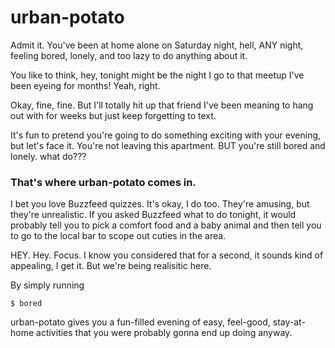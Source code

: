 # urban-potato

Admit it. You've been at home alone on Saturday night, hell, ANY night, feeling bored, lonely, and too lazy to do anything about it.

You like to think, hey, tonight might be the night I go to that meetup I've been eyeing for months! Yeah, right.

Okay, fine, fine. But I'll totally hit up that friend I've been meaning to hang out with for weeks but just keep forgetting to text.

It's fun to pretend you're going to do something exciting with your evening, but let's face it. You're not leaving this apartment. BUT you're still bored and lonely. what do???

### That's where **urban-potato** comes in.

I bet you love Buzzfeed quizzes. It's okay, I do too. They're amusing, but they're unrealistic. If you asked Buzzfeed what to do tonight, it would probably tell you to pick a comfort food and a baby animal and then tell you to go to the local bar to scope out cuties in the area.

HEY. Hey. Focus. I know you considered that for a second, it sounds kind of appealing, I get it. But we're being realisitic here.

By simply running
```
$ bored
```

urban-potato gives you a fun-filled evening of easy, feel-good, stay-at-home activities that you were probably gonna end up doing anyway.
